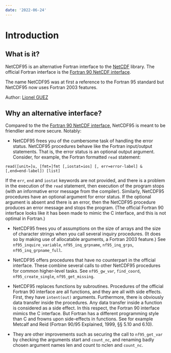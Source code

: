```yaml
---
date: '2022-06-24'
---
```


# Introduction

## What is it?

NetCDF95 is an alternative Fortran interface to the
[NetCDF](http://www.unidata.ucar.edu/software/netcdf/index.html)
library. The official Fortran interface is the [Fortran 90 NetCDF
interface](https://www.unidata.ucar.edu/software/netcdf/docs-fortran/f90_The-NetCDF-Fortran-90-Interface-Guide.html).

The name NetCDF95 was at first a reference to the Fortran 95 standard
but NetCDF95 now uses Fortran 2003 features.

Author: [Lionel GUEZ](https://www.lmd.jussieu.fr/~lguez)

## Why an alternative interface?

Compared to the the [Fortran 90 NetCDF
interface](https://www.unidata.ucar.edu/software/netcdf/docs-fortran/f90_The-NetCDF-Fortran-90-Interface-Guide.html),
NetCDF95 is meant to be friendlier and more secure. Notably:

- NetCDF95 frees you of the cumbersome task of handling the error
status.  NetCDF95 procedures behave like the Fortran input/output
statements. That is, the error status is an optional output
argument. Consider, for example, the Fortran formatted `read`
statement:
```
read([unit=]u, [fmt=]fmt [,iostat=ios] [, err=error-label] &
[,end=end-label]) [list]
```
If the `err`, `end` and `iostat` keywords are not provided, and there
is a problem in the execution of the `read` statement, then execution
of the program stops (with an informative error message from the
compiler). Similarly, NetCDF95 procedures have an optional argument
for error status. If the optional argument is absent and there is an
error, then the NetCDF95 procedure produces an error message and stops
the program. (The official Fortran 90 interface looks like it has been
made to mimic the C interface, and this is not optimal in Fortran.)

- NetCDF95 frees you of assumptions on the size of arrays and the size
  of character strings when you call several inquiry procedures. (It
  does so by making use of allocatable arguments, a Fortran 2003
  feature.) See `nf95_inquire_variable`, `nf95_inq_grpname`,
  `nf95_inq_grps`, `nf95_inq_grpname_full`.
  
- NetCDF95 offers procedures that have no counterpart in the official
  interface. These combine several calls to other NetCDF95 procedures
  for common higher-level tasks. See `nf95_gw_var`, `find_coord`,
  `nf95_create_single`, `nf95_get_missing`.
  
- NetCDF95 replaces functions by subroutines. Procedures of the
official Fortran 90 interface are all functions, and they are all with
side effects. First, they have `intent(out)` arguments. Furthermore,
there is obviously data transfer inside the procedures. Any data
transfer inside a function is considered as a side effect. In this
respect, the Fortran 90 interface mimics the C interface. But Fortran
has a different programming style than C and frowns upon side-effects
in functions. See for example Metcalf and Reid (Fortran 90/95
Explained, 1999, §§ 5.10 and 6.10).

- They are other improvements such as securing the call to
  `nf95_get_var` by checking the arguments start and `count_nc`, and
  renaming badly chosen argument names len and count to nclen and `count_nc`.

  
